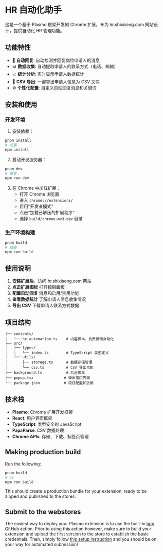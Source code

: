 # HR 自动化助手

这是一个基于 Plasmo 框架开发的 Chrome 扩展，专为 hr.shixiseng.com 网站设计，提供自动化 HR 管理功能。

## 功能特性

- 🤖 **自动回复**: 自动检测并回复岗位申请人的消息
- 📊 **数据收集**: 自动提取申请人的联系方式（电话、邮箱）
- 📈 **统计分析**: 实时显示申请人数据统计
- 📄 **CSV 导出**: 一键导出申请人信息为 CSV 文件
- ⚙️ **个性化配置**: 自定义自动回复消息和关键词

## 安装和使用

### 开发环境

1. 安装依赖：
```bash
pnpm install
# 或者
npm install
```

2. 启动开发服务器：
```bash
pnpm dev
# 或者
npm run dev
```

3. 在 Chrome 中加载扩展：
   - 打开 Chrome 浏览器
   - 进入 `chrome://extensions/`
   - 启用"开发者模式"
   - 点击"加载已解压的扩展程序"
   - 选择 `build/chrome-mv3-dev` 目录

### 生产环境构建

```bash
pnpm build
# 或者
npm run build
```

## 使用说明

1. **安装扩展后**，访问 hr.shixiseng.com 网站
2. **点击扩展图标** 打开控制面板
3. **配置自动回复** 消息和启用/禁用功能
4. **查看数据统计** 了解申请人信息收集情况
5. **导出 CSV** 下载申请人联系方式数据

## 项目结构

```
├── contents/
│   └── hr-automation.ts    # 内容脚本，负责页面自动化
├── src/
│   ├── types/
│   │   └── index.ts        # TypeScript 类型定义
│   └── utils/
│       ├── storage.ts      # 数据存储管理
│       └── csv.ts          # CSV 导出功能
├── background.ts           # 后台脚本
├── popup.tsx              # 弹出窗口界面
└── package.json           # 项目配置和依赖
```

## 技术栈

- **Plasmo**: Chrome 扩展开发框架
- **React**: 用户界面框架
- **TypeScript**: 类型安全的 JavaScript
- **PapaParse**: CSV 数据处理
- **Chrome APIs**: 存储、下载、标签页管理

## Making production build

Run the following:

```bash
pnpm build
# or
npm run build
```

This should create a production bundle for your extension, ready to be zipped and published to the stores.

## Submit to the webstores

The easiest way to deploy your Plasmo extension is to use the built-in [bpp](https://bpp.browser.market) GitHub action. Prior to using this action however, make sure to build your extension and upload the first version to the store to establish the basic credentials. Then, simply follow [this setup instruction](https://docs.plasmo.com/framework/workflows/submit) and you should be on your way for automated submission!
